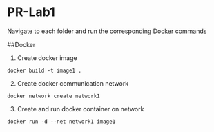 # PR-Lab1

Navigate to each folder and run the corresponding Docker commands

##Docker
1. Create docker image
```
docker build -t image1 .
```

2. Create docker communication network
```
docker network create network1
```

3. Create and run docker container on network
```
docker run -d --net network1 image1
```
